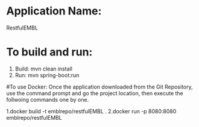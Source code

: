 # Application Name:  
RestfulEMBL

# To build and run:
1. Build: mvn clean install
2. Run: mvn spring-boot:run

#To use Docker:
Once the application downloaded from the Git Repository, use the command prompt and go the project location, then execute the follwoing commands one by one.

1.docker build -t emblrepo/restfulEMBL .
2.docker run -p 8080:8080 emblrepo/restfulEMBL